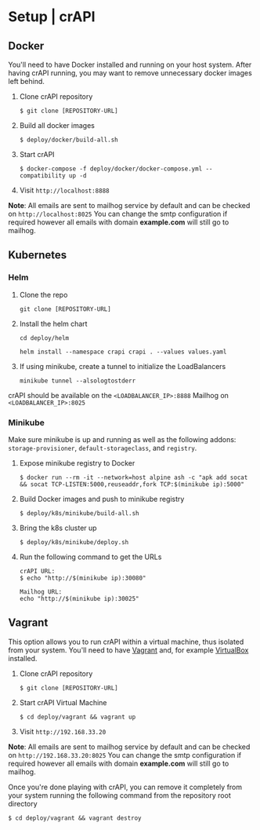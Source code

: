 Setup | crAPI
=============

## Docker

You'll need to have Docker installed and running on your host system.
After having crAPI running, you may want to remove unnecessary docker images
left behind.

1. Clone crAPI repository
    ```
    $ git clone [REPOSITORY-URL]
    ```
2. Build all docker images
    ```
    $ deploy/docker/build-all.sh
    ```
3. Start crAPI
    ```
    $ docker-compose -f deploy/docker/docker-compose.yml --compatibility up -d
    ```
4. Visit `http://localhost:8888`


**Note**: All emails are sent to mailhog service by default and can be checked on
`http://localhost:8025`
You can change the smtp configuration if required however all emails with domain **example.com** will still go to mailhog.

## Kubernetes

### Helm

1. Clone the repo
    ```
    git clone [REPOSITORY-URL]
    ```

2. Install the helm chart
    ```
    cd deploy/helm

    helm install --namespace crapi crapi . --values values.yaml
    ```
3. If using minikube, create a tunnel to initialize the LoadBalancers
    ```
    minikube tunnel --alsologtostderr
    ```

crAPI should be available on the `<LOADBALANCER_IP>:8888`
Mailhog on `<LOADBALANCER_IP>:8025`

###  Minikube

Make sure minikube is up and running as well as the following addons:
`storage-provisioner`, `default-storageclass`, and `registry`.

1. Expose minikube registry to Docker

    ```
    $ docker run --rm -it --network=host alpine ash -c "apk add socat && socat TCP-LISTEN:5000,reuseaddr,fork TCP:$(minikube ip):5000"
    ```
2. Build Docker images and push to minikube registry

    ```
    $ deploy/k8s/minikube/build-all.sh
    ```
3. Bring the k8s cluster up

    ```
    $ deploy/k8s/minikube/deploy.sh
    ```

4. Run the following command to get the URLs
    ```
    crAPI URL:
    $ echo "http://$(minikube ip):30080"
    ```
    ```
    Mailhog URL:
    echo "http://$(minikube ip):30025"
    ```

## Vagrant

This option allows you to run crAPI within a virtual machine, thus isolated from
your system. You'll need to have [Vagrant] and, for example [VirtualBox]
installed.

1. Clone crAPI repository
    ```
    $ git clone [REPOSITORY-URL]
    ```
2. Start crAPI Virtual Machine
    ```
    $ cd deploy/vagrant && vagrant up
    ```
3. Visit `http://192.168.33.20`


**Note**: All emails are sent to mailhog service by default and can be checked on
`http://192.168.33.20:8025`
You can change the smtp configuration if required however all emails with domain **example.com** will still go to mailhog.

Once you're done playing with crAPI, you can remove it completely from your
system running the following command from the repository root directory

```
$ cd deploy/vagrant && vagrant destroy
```

[Vagrant]: https://www.vagrantup.com/downloads
[VirtualBox]: https://www.virtualbox.org/wiki/Downloads
